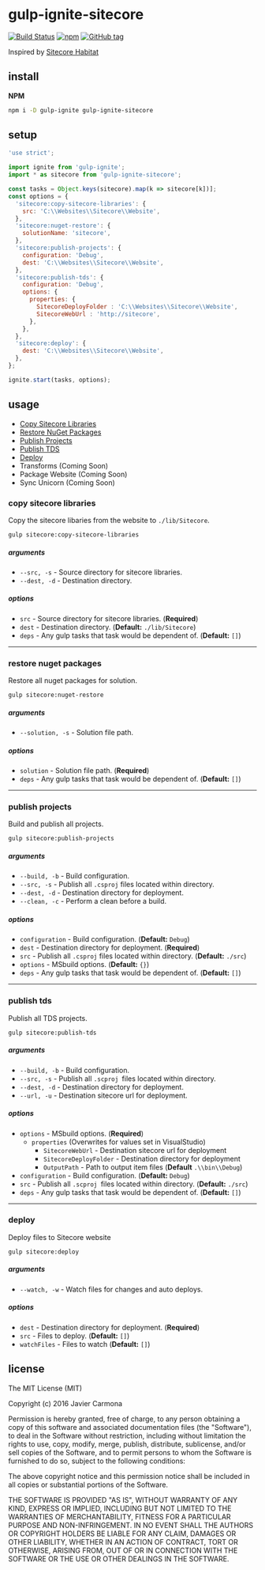 # gulp-ignite-sitecore

[![Build Status](https://travis-ci.org/jscarmona/gulp-ignite-sitecore.svg?branch=master)](https://travis-ci.org/jscarmona/gulp-ignite-sitecore)
[![npm](https://img.shields.io/npm/dt/gulp-ignite-sitecore.svg?maxAge=2592000)]()
[![GitHub tag](https://img.shields.io/github/release/jscarmona/gulp-ignite-sitecore.svg?maxAge=2592000)]()

Inspired by [Sitecore Habitat](https://github.com/Sitecore/Habitat)

## install

**NPM**

```sh
npm i -D gulp-ignite gulp-ignite-sitecore
```

## setup

```js
'use strict';

import ignite from 'gulp-ignite';
import * as sitecore from 'gulp-ignite-sitecore';

const tasks = Object.keys(sitecore).map(k => sitecore[k])];
const options = {
  'sitecore:copy-sitecore-libraries': {
    src: 'C:\\Websites\\Sitecore\\Website',
  },
  'sitecore:nuget-restore': {
    solutionName: 'sitecore',
  },
  'sitecore:publish-projects': {
    configuration: 'Debug',
    dest: 'C:\\Websites\\Sitecore\\Website',
  },
  'sitecore:publish-tds': {
    configuration: 'Debug',
    options: {
      properties: {
        SitecoreDeployFolder : 'C:\\Websites\\Sitecore\\Website',
        SitecoreWebUrl : 'http://sitecore',
      },
    },
  },
  'sitecore:deploy': {
    dest: 'C:\\Websites\\Sitecore\\Website',
  },
};

ignite.start(tasks, options);

```

## usage

* [Copy Sitecore Libraries](#copySitecoreLibraries)
* [Restore NuGet Packages](#nugetRestore)
* [Publish Projects](#publishProjects)
* [Publish TDS](#publishTDS)
* [Deploy](#deploy)
* Transforms (Coming Soon)
* Package Website (Coming Soon)
* Sync Unicorn (Coming Soon)


### <a name="copySitecoreLibraries"></a>copy sitecore libraries

Copy the sitecore libaries from the website to `./lib/Sitecore`.

```
gulp sitecore:copy-sitecore-libraries
```

##### arguments
- `--src, -s` - Source directory for sitecore libraries.
- `--dest, -d` - Destination directory.

##### options
- `src` - Source directory for sitecore libraries. (**Required**)
- `dest` - Destination directory. (**Default:** `./lib/Sitecore`)
- `deps` - Any gulp tasks that task would be dependent of. (**Default:** `[]`)

---

### <a name="nugetRestore"></a>restore nuget packages

Restore all nuget packages for solution.

```
gulp sitecore:nuget-restore
```

##### arguments
- `--solution, -s` - Solution file path.

##### options
- `solution` - Solution file path. (**Required**)
- `deps` - Any gulp tasks that task would be dependent of. (**Default:** `[]`)

---

### <a name="publishProjects"></a>publish projects

Build and publish all projects.

```
gulp sitecore:publish-projects
```

##### arguments
- `--build, -b` - Build configuration.
- `--src, -s` - Publish all `.csproj` files located within directory.
- `--dest, -d` - Destination directory for deployment.
- `--clean, -c` - Perform a clean before a build.

##### options
- `configuration` - Build configuration. (**Default:** `Debug`)
- `dest` - Destination directory for deployment. (**Required**)
- `src` - Publish all `.csproj` files located within directory. (**Default:** `./src`)
- `options` - MSbuild options. (**Default:** `{}`)
- `deps` - Any gulp tasks that task would be dependent of. (**Default:** `[]`)

---

### <a name="publishTDS"></a>publish tds

Publish all TDS projects.

```
gulp sitecore:publish-tds
```

##### arguments
- `--build, -b` - Build configuration.
- `--src, -s` - Publish all `.scproj `files located within directory.
- `--dest, -d` - Destination directory for deployment.
- `--url, -u` - Destination sitecore url for deployment.

##### options
- `options` - MSbuild options. (**Required**)
  - `properties` (Overwrites for values set in VisualStudio)
    - `SitecoreWebUrl` - Destination sitecore url for deployment
    - `SitecoreDeployFolder` - Destination directory for deployment
    - `OutputPath` - Path to output item files (**Default** `.\\bin\\Debug`)
- `configuration` - Build configuration. (**Default:** `Debug`)
- `src` - Publish all `.scproj `files located within directory. (**Default:** `./src`)
- `deps` - Any gulp tasks that task would be dependent of. (**Default:** `[]`)

---

### <a name="deploy"></a>deploy

Deploy files to Sitecore website

```
gulp sitecore:deploy
```

##### arguments
- `--watch, -w` - Watch files for changes and auto deploys.

##### options
- `dest` - Destination directory for deployment. (**Required**)
- `src` - Files to deploy. (**Default:** `[]`)
- `watchFiles` - Files to watch (**Default:** `[]`)


## license

The MIT License (MIT)

Copyright (c) 2016 Javier Carmona

Permission is hereby granted, free of charge, to any person obtaining a copy
of this software and associated documentation files (the "Software"), to deal
in the Software without restriction, including without limitation the rights
to use, copy, modify, merge, publish, distribute, sublicense, and/or sell
copies of the Software, and to permit persons to whom the Software is
furnished to do so, subject to the following conditions:

The above copyright notice and this permission notice shall be included in
all copies or substantial portions of the Software.

THE SOFTWARE IS PROVIDED "AS IS", WITHOUT WARRANTY OF ANY KIND, EXPRESS OR
IMPLIED, INCLUDING BUT NOT LIMITED TO THE WARRANTIES OF MERCHANTABILITY,
FITNESS FOR A PARTICULAR PURPOSE AND NON-INFRINGEMENT. IN NO EVENT SHALL THE
AUTHORS OR COPYRIGHT HOLDERS BE LIABLE FOR ANY CLAIM, DAMAGES OR OTHER
LIABILITY, WHETHER IN AN ACTION OF CONTRACT, TORT OR OTHERWISE, ARISING FROM,
OUT OF OR IN CONNECTION WITH THE SOFTWARE OR THE USE OR OTHER DEALINGS IN
THE SOFTWARE.
